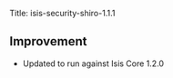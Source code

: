 Title: isis-security-shiro-1.1.1

<h2>        Improvement
</h2>
<ul>
<li>Updated to run against Isis Core 1.2.0
</li>
</ul>
                            
                    
